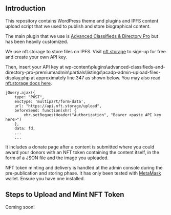 ## Introduction

This repository contains WordPress theme and plugins and IPFS content upload script that we used to publish and store biographical content. 

The main plugin that we use is [Advanced Classifieds & Directory Pro](https://wordpress.org/plugins/advanced-classifieds-and-directory-pro/) but has been heavily customized.

We use nft.storage to store files on IPFS. Visit [nft.storage](https://nft.storage) to sign-up for free and create your own API key. 

Then, insert your API key at wp-content\plugins\advanced-classifieds-and-directory-pro-premium\admin\partials\listings\acadp-admin-upload-files-display.php at approximately line 347 as shown below. You may also read [nft.storage docs here](https://nft.storage/docs/).

	jQuery.ajax({
		type: "POST",
		enctype: 'multipart/form-data',
		url: "https://api.nft.storage/upload",
		beforeSend: function(xhr) {
			xhr.setRequestHeader("Authorization", "Bearer <paste API key here>")
		},
		data: fd,
		...
		...

It includes a donate page after a content is submitted where you could award your donors with an NFT token containing the content itself, in the form of a JSON file and the image you uploaded.

NFT token minting and delivery is handled at the admin console during the pre-publication and storing phase. It has only been tested with [MetaMask](https://metamask.io/) wallet. Ensure you have one installed.

## Steps to Upload and Mint NFT Token

Coming soon!
<!--
* Log in to the admin panel.
* Click on the **Advanced Classifieds & Directory Pro** menu and edit one of the listing content (custom post type).
* On the content edit page, MetaMask will pop-up asking you to connect. Go ahead and connect your wallet.
* Edit your content as usual and then click on **Upload to IPFS** to upload the content (JSON and image) to IPFS via nft.storage (ensure you already inserted your API key)
*  -->

